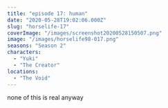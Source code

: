 ```yaml
---
title: "episode 17: human"
date: "2020-05-28T19:02:06.000Z"
slug: "horselife-17"
coverImage: "/images/screenshot20200528150507.png"
image: "/images/horselife98-017.png"
seasons: "Season 2"
characters:
  - "Yuki"
  - "The Creator"
locations:
  - "The Void"
---
```


none of this is real anyway
